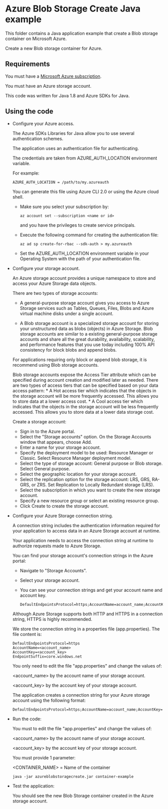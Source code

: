 # Azure Blob Storage Create Java example

This folder contains a Java application example that create a Blob storage container on Microsoft Azure.

Create a new Blob storage container for Azure.



## Requirements

You must have a [Microsoft Azure subscription](https://azure.microsoft.com/).

You must have an Azure storage account.

This code was written for Java 1.8 and Azure SDKs for Java.



## Using the code

* Configure your Azure access.

  The Azure SDKs Libraries for Java allow you to use several authentication schemes.

  The application uses an authentication file for authenticating.

  The credentials are taken from AZURE_AUTH_LOCATION environment variable.

  For example:
  
  ```
  AZURE_AUTH_LOCATION = /path/to/my.azureauth
  ```

  You can generate this file using Azure CLI 2.0 or using the Azure cloud shell.

  * Make sure you select your subscription by:

    ```
    az account set --subscription <name or id>
    ```

    and you have the privileges to create service principals.

  * Execute the following command for creating the authentication file:
  
    ```
    az ad sp create-for-rbac --sdk-auth > my.azureauth
    ```
  
  * Set the AZURE_AUTH_LOCATION environment variable in your Operating System with the path of your authentication file.

* Configure your storage account.

  An Azure storage account provides a unique namespace to store and access your Azure Storage data objects.
  
  There are two types of storage accounts:
  
    * A general-purpose storage account gives you access to Azure Storage services such as Tables, Queues, Files, Blobs and Azure virtual machine disks under a single account.
  
    * A Blob storage account is a specialized storage account for storing your unstructured data as blobs (objects) in Azure Storage.
      Blob storage accounts are similar to a existing general-purpose storage accounts and share all the great durability, availability,
      scalability, and performance features that you use today including 100% API consistency for block blobs and append blobs.

    For applications requiring only block or append blob storage, it is recommend using Blob storage accounts.

    Blob storage accounts expose the Access Tier attribute which can be specified during account creation and modified later as needed.
    There are two types of access tiers that can be specified based on your data access pattern:
      * A Hot access tier which indicates that the objects in the storage account will be more frequently accessed.
        This allows you to store data at a lower access cost.
      * A Cool access tier which indicates that the objects in the storage account will be less frequently accessed.
        This allows you to store data at a lower data storage cost.
  
  Create a storage account:
  
    * Sign in to the Azure portal.
    * Select the "Storage accounts" option. On the Storage Accounts window that appears, choose Add.
    * Enter a name for your storage account.
    * Specify the deployment model to be used: Resource Manager or Classic. Select Resource Manager deployment model.
    * Select the type of storage account: General purpose or Blob storage. Select General purpose.
    * Select the geographic location for your storage account. 
    * Select the replication option for the storage account: LRS, GRS, RA-GRS, or ZRS. Set Replication to Locally Redundant storage (LRS).
    * Select the subscription in which you want to create the new storage account.
    * Specify a new resource group or select an existing resource group. 
    * Click Create to create the storage account.
    
* Configure your Azure Storage connection string.

  A connection string includes the authentication information required for your application to access data in an Azure Storage account at runtime.

  Your application needs to access the connection string at runtime to authorize requests made to Azure Storage.

  You can find your storage account's connection strings in the Azure portal:
  
    * Navigate to "Storage Accounts".
    * Select your storage account.
    * You can see your connection strings and get your account name and account key.

      ```
      DefaultEndpointsProtocol=https;AccountName=account_name;AccountKey=account_key;EndpointSuffix=core.windows.net
      ```
  
  Although Azure Storage supports both HTTP and HTTPS in a connection string, HTTPS is highly recommended.

  We store the connection string in a properties file (app.properties). The file content is:
  
  ```
  DefaultEndpointsProtocol=https
  AccountName=<account_name>
  AccountKey=<account_key>
  EndpointSuffix=core.windows.net
  ```

  You only need to edit the file "app.properties" and change the values of:
  
    <account_name> by the account name of your storage account.
    
    <account_key>  by the account key of your storage account.
  
  The application creates a connection string for your Azure storage account using the following format:
  
  ```
  DefaultEndpointsProtocol=https;AccountName=account_name;AccountKey=account_key;EndpointSuffix=core.windows.net
  ```

* Run the code:

  You must to edit the file "app.properties" and change the values of:
  
    <account_name> by the account name of your storage account.
    
    <account_key> by the account key of your storage account.

  You must provide 1 parameter:

  <CONTAINER_NAME> = Name of the container

  ```
  java -jar azureblobstoragecreate.jar container-example
  ```

* Test the application:

  You should see the new Blob Storage container created in the Azure storage account.
